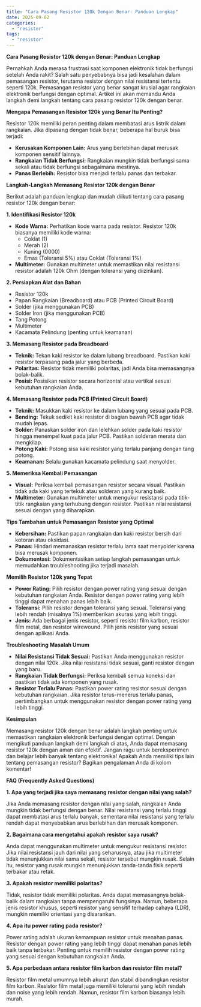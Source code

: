 ```yaml
---
title: "Cara Pasang Resistor 120k Dengan Benar: Panduan Lengkap"
date: 2025-09-02
categories: 
  - "resistor"
tags: 
  - "resistor"
---
```


**Cara Pasang Resistor 120k dengan Benar: Panduan Lengkap**

Pernahkah Anda merasa frustrasi saat komponen elektronik tidak berfungsi setelah Anda rakit? Salah satu penyebabnya bisa jadi kesalahan dalam pemasangan resistor, terutama resistor dengan nilai resistansi tertentu seperti 120k. Pemasangan resistor yang benar sangat krusial agar rangkaian elektronik berfungsi dengan optimal. Artikel ini akan memandu Anda langkah demi langkah tentang cara pasang resistor 120k dengan benar.

**Mengapa Pemasangan Resistor 120k yang Benar Itu Penting?**

Resistor 120k memiliki peran penting dalam membatasi arus listrik dalam rangkaian. Jika dipasang dengan tidak benar, beberapa hal buruk bisa terjadi:

- **Kerusakan Komponen Lain:** Arus yang berlebihan dapat merusak komponen sensitif lainnya.
- **Rangkaian Tidak Berfungsi:** Rangkaian mungkin tidak berfungsi sama sekali atau tidak berfungsi sebagaimana mestinya.
- **Panas Berlebih:** Resistor bisa menjadi terlalu panas dan terbakar.

**Langkah-Langkah Memasang Resistor 120k dengan Benar**

Berikut adalah panduan lengkap dan mudah diikuti tentang cara pasang resistor 120k dengan benar:

**1\. Identifikasi Resistor 120k**

- **Kode Warna:** Perhatikan kode warna pada resistor. Resistor 120k biasanya memiliki kode warna:
    - Coklat (1)
    - Merah (2)
    - Kuning (0000)
    - Emas (Toleransi 5%) atau Coklat (Toleransi 1%)
- **Multimeter:** Gunakan multimeter untuk memastikan nilai resistansi resistor adalah 120k Ohm (dengan toleransi yang diizinkan).

**2\. Persiapkan Alat dan Bahan**

- Resistor 120k
- Papan Rangkaian (Breadboard) atau PCB (Printed Circuit Board)
- Solder (jika menggunakan PCB)
- Solder Iron (jika menggunakan PCB)
- Tang Potong
- Multimeter
- Kacamata Pelindung (penting untuk keamanan)

**3\. Memasang Resistor pada Breadboard**

- **Teknik:** Tekan kaki resistor ke dalam lubang breadboard. Pastikan kaki resistor terpasang pada jalur yang berbeda.
- **Polaritas:** Resistor tidak memiliki polaritas, jadi Anda bisa memasangnya bolak-balik.
- **Posisi:** Posisikan resistor secara horizontal atau vertikal sesuai kebutuhan rangkaian Anda.

**4\. Memasang Resistor pada PCB (Printed Circuit Board)**

- **Teknik:** Masukkan kaki resistor ke dalam lubang yang sesuai pada PCB.
- **Bending:** Tekuk sedikit kaki resistor di bagian bawah PCB agar tidak mudah lepas.
- **Solder:** Panaskan solder iron dan lelehkan solder pada kaki resistor hingga menempel kuat pada jalur PCB. Pastikan solderan merata dan mengkilap.
- **Potong Kaki:** Potong sisa kaki resistor yang terlalu panjang dengan tang potong.
- **Keamanan:** Selalu gunakan kacamata pelindung saat menyolder.

**5\. Memeriksa Kembali Pemasangan**

- **Visual:** Periksa kembali pemasangan resistor secara visual. Pastikan tidak ada kaki yang tertekuk atau solderan yang kurang baik.
- **Multimeter:** Gunakan multimeter untuk mengukur resistansi pada titik-titik rangkaian yang terhubung dengan resistor. Pastikan nilai resistansi sesuai dengan yang diharapkan.

**Tips Tambahan untuk Pemasangan Resistor yang Optimal**

- **Kebersihan:** Pastikan papan rangkaian dan kaki resistor bersih dari kotoran atau oksidasi.
- **Panas:** Hindari memanaskan resistor terlalu lama saat menyolder karena bisa merusak komponen.
- **Dokumentasi:** Dokumentasikan setiap langkah pemasangan untuk memudahkan troubleshooting jika terjadi masalah.

**Memilih Resistor 120k yang Tepat**

- **Power Rating:** Pilih resistor dengan power rating yang sesuai dengan kebutuhan rangkaian Anda. Resistor dengan power rating yang lebih tinggi dapat menahan panas lebih baik.
- **Toleransi:** Pilih resistor dengan toleransi yang sesuai. Toleransi yang lebih rendah (misalnya 1%) memberikan akurasi yang lebih tinggi.
- **Jenis:** Ada berbagai jenis resistor, seperti resistor film karbon, resistor film metal, dan resistor wirewound. Pilih jenis resistor yang sesuai dengan aplikasi Anda.

**Troubleshooting Masalah Umum**

- **Nilai Resistansi Tidak Sesuai:** Pastikan Anda menggunakan resistor dengan nilai 120k. Jika nilai resistansi tidak sesuai, ganti resistor dengan yang baru.
- **Rangkaian Tidak Berfungsi:** Periksa kembali semua koneksi dan pastikan tidak ada komponen yang rusak.
- **Resistor Terlalu Panas:** Pastikan power rating resistor sesuai dengan kebutuhan rangkaian. Jika resistor terus-menerus terlalu panas, pertimbangkan untuk menggunakan resistor dengan power rating yang lebih tinggi.

**Kesimpulan**

Memasang resistor 120k dengan benar adalah langkah penting untuk memastikan rangkaian elektronik berfungsi dengan optimal. Dengan mengikuti panduan langkah demi langkah di atas, Anda dapat memasang resistor 120k dengan aman dan efektif. Jangan ragu untuk bereksperimen dan belajar lebih banyak tentang elektronika! Apakah Anda memiliki tips lain tentang pemasangan resistor? Bagikan pengalaman Anda di kolom komentar!

**FAQ (Frequently Asked Questions)**

**1\. Apa yang terjadi jika saya memasang resistor dengan nilai yang salah?**

Jika Anda memasang resistor dengan nilai yang salah, rangkaian Anda mungkin tidak berfungsi dengan benar. Nilai resistansi yang terlalu tinggi dapat membatasi arus terlalu banyak, sementara nilai resistansi yang terlalu rendah dapat menyebabkan arus berlebihan dan merusak komponen.

**2\. Bagaimana cara mengetahui apakah resistor saya rusak?**

Anda dapat menggunakan multimeter untuk mengukur resistansi resistor. Jika nilai resistansi jauh dari nilai yang seharusnya, atau jika multimeter tidak menunjukkan nilai sama sekali, resistor tersebut mungkin rusak. Selain itu, resistor yang rusak mungkin menunjukkan tanda-tanda fisik seperti terbakar atau retak.

**3\. Apakah resistor memiliki polaritas?**

Tidak, resistor tidak memiliki polaritas. Anda dapat memasangnya bolak-balik dalam rangkaian tanpa mempengaruhi fungsinya. Namun, beberapa jenis resistor khusus, seperti resistor yang sensitif terhadap cahaya (LDR), mungkin memiliki orientasi yang disarankan.

**4\. Apa itu power rating pada resistor?**

Power rating adalah ukuran kemampuan resistor untuk menahan panas. Resistor dengan power rating yang lebih tinggi dapat menahan panas lebih baik tanpa terbakar. Penting untuk memilih resistor dengan power rating yang sesuai dengan kebutuhan rangkaian Anda.

**5\. Apa perbedaan antara resistor film karbon dan resistor film metal?**

Resistor film metal umumnya lebih akurat dan stabil dibandingkan resistor film karbon. Resistor film metal juga memiliki toleransi yang lebih rendah dan noise yang lebih rendah. Namun, resistor film karbon biasanya lebih murah.
